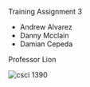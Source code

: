  Training Assignment 3
 - Andrew Alvarez
 - Danny Mcclain
 - Damian Cepeda

Professor Lion

![csci 1390](https://github.com/user-attachments/assets/00b552e8-6a08-4d4f-b40e-26ea7e957e38)
